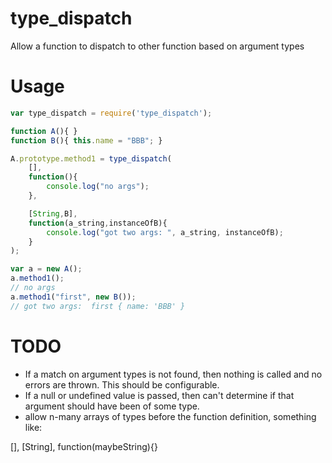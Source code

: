 # type_dispatch

Allow a function to dispatch to other function based on argument types

# Usage 

```javascript
var type_dispatch = require('type_dispatch');

function A(){ }
function B(){ this.name = "BBB"; }

A.prototype.method1 = type_dispatch( 
	[],
	function(){
		console.log("no args");
	},

	[String,B],
	function(a_string,instanceOfB){
		console.log("got two args: ", a_string, instanceOfB);
	}
);

var a = new A();
a.method1();
// no args
a.method1("first", new B());
// got two args:  first { name: 'BBB' }

```

# TODO

- If a match on argument types is not found, then nothing is called and no errors are thrown.  This should be configurable.
- If a null or undefined value is passed, then can't determine if that argument should have been of some type.
- allow n-many arrays of types before the function definition, something like:
    
[],
[String],
function(maybeString){}
